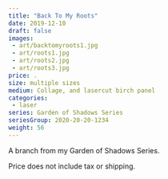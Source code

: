 ```yaml
---
title: "Back To My Roots"
date: 2019-12-10
draft: false
images:
 - art/backtomyroots1.jpg
 - art/roots1.jpg
 - art/roots2.jpg
 - art/roots3.jpg
price: .
size: multiple sizes
medium: Collage, and lasercut birch panel
categories:
 - laser
series: Garden of Shadows Series
seriesGroup: 2020-20-20-1234
weight: 56
---
```


A branch from my Garden of Shadows Series.

Price does not include tax or shipping.